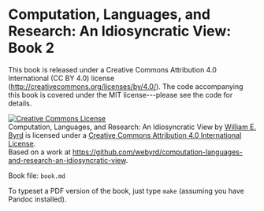 # Computation, Languages, and Research: An Idiosyncratic View: Book 2

This book is released under a Creative Commons Attribution 4.0 International (CC BY 4.0) license (http://creativecommons.org/licenses/by/4.0/).  The code accompanying this book is covered under the MIT license---please see the code for details.

<a rel="license" href="http://creativecommons.org/licenses/by/4.0/"><img alt="Creative Commons License" style="border-width:0" src="https://i.creativecommons.org/l/by/4.0/88x31.png" /></a><br /><span xmlns:dct="http://purl.org/dc/terms/" href="http://purl.org/dc/dcmitype/Text" property="dct:title" rel="dct:type">Computation, Languages, and Research: An Idiosyncratic View</span> by <a xmlns:cc="http://creativecommons.org/ns#" href="https://github.com/webyrd/computation-languages-and-research-an-idiosyncratic-view" property="cc:attributionName" rel="cc:attributionURL">William E. Byrd</a> is licensed under a <a rel="license" href="http://creativecommons.org/licenses/by/4.0/">Creative Commons Attribution 4.0 International License</a>.<br />Based on a work at <a xmlns:dct="http://purl.org/dc/terms/" href="https://github.com/webyrd/computation-languages-and-research-an-idiosyncratic-view" rel="dct:source">https://github.com/webyrd/computation-languages-and-research-an-idiosyncratic-view</a>.

Book file: `book.md`

To typeset a PDF version of the book, just type `make` (assuming you have Pandoc installed).
